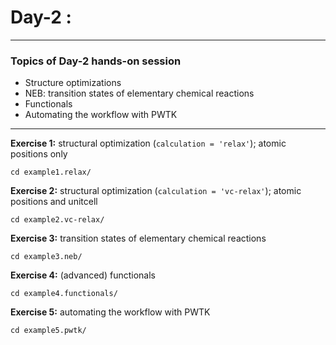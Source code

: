 # Day-2 :
---------

### Topics of Day-2 hands-on session

- Structure optimizations
- NEB: transition states of elementary chemical reactions
- Functionals
- Automating the workflow with PWTK

---

**Exercise 1:** structural optimization (`calculation = 'relax'`);
	            atomic positions only

    cd example1.relax/


**Exercise 2:** structural optimization (`calculation = 'vc-relax'`);
                atomic positions and unitcell

    cd example2.vc-relax/


**Exercise 3:** transition states of elementary chemical reactions

    cd example3.neb/


**Exercise 4:** (advanced) functionals

    cd example4.functionals/


**Exercise 5:** automating the workflow with PWTK

    cd example5.pwtk/
